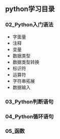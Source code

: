 ## python学习目录

### 02_Python入门语法

* 字面量
* 注释
* 变量
* 数据类型
* 数据类型转换
* 标识符
* 运算符
* 字符串拓展
* 数据输入

### 03_Python判断语句

### 04_Python循环语句

### 05_函数

### 

### 

### 